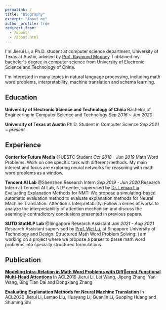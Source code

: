 ```yaml
---
permalink: /
title: "Biography"
excerpt: "About me"
author_profile: true
redirect_from: 
  - /about/
  - /about.html
---
```


I'm Jierui Li, a Ph.D. student at computer science department, University of Texas at Austin, advised by [Prof. Raymond Mooney](https://www.cs.utexas.edu/~mooney/). I obtained my bachelor's degree in computer science from University of Electronic Science and Technology of China. 



I'm interested in many topics in natural language processing, including math word problems, interpretability, machine translation and schema learning.



Education
------
**University of Electronic Science and Technology of China**
Bachelor of Engineering in Computer Science and Technology
*Sep 2016 ~ Jun 2020*

**University of Texas at Austin**
Ph.D. Student in Computer Science
*Sep 2021 ~ present*



## Experience

**Center for Future Media** @UESTC
Student 				*Oct 2018 - Jun 2019*
Math Word Problems: Work on one specific task with different methods. My main interest and focus are exploring neural networks for reasoning with math word problems as a window.

**Tencent AI Lab** @Shenzhen
Research Intern			*Sep 2019 - Jun 2020*
Research Intern at Tencent AI Lab, NLP center, supervised by [Dr. Lemao Liu](https://lemaoliu.github.io/homepage/).
Evaluating Explanation Methods for NMT: We propose a simulating-based automatic evaluation method to evaluate explanation methods for Neural Machine Translation.
Attention's Interpretability: Follow a series of works to analyze the interpretability of attention mechanism and discuss the seemingly contradictory conclusions presented in previous papers.

**SUTD StatNLP Lab** @Singapore
Research Assistant		 *Jan 2021 - Aug 2021*
Research Assistant supervised by [Prof. Wei Lu](https://istd.sutd.edu.sg/people/faculty/lu-wei), at Singapore University of Technology and Design.
Structured Math Word Problem Solving: I am working on a project where we propose a parser to parse math word problems into specially structured formulations.


Publication
------

[**Modeling Intra-Relation in Math Word Problems with Different Functional Multi-Head Attentions**](https://aclanthology.org/P19-1619/) In ACL2019
Jierui Li, Lei Wang, Jipeng Zhang, Yan Wang, Bing Tian Dai and Dongxiang Zhang

[**Evaluating Explanation Methods for Neural Machine Translation**](https://aclanthology.org/2020.acl-main.35/) In ACL2020
Jierui Li, Lemao Liu, Huayang Li, Guanlin Li, Guoping Huang and Shuming Shi

